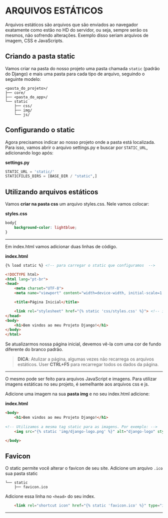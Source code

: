 # ARQUIVOS ESTÁTICOS
Arquivos estáticos são arquivos que são enviados ao navegador exatamente como estão no HD do servidor, ou seja, sempre serão os mesmos, não sofrendo alterações. Exemplo disso seriam arquivos de imagem, CSS e JavaScripts.

## Criando a pasta static
Vamos criar na pasta do nosso projeto uma pasta chamada `static` (padrão do Django) e mais uma pasta para cada tipo de arquivo, seguindo o seguinte modelo:
```
<pasta_do_projeto>/
├── core/
├── <pasta_do_app>/
└── static
    ├── css/
    ├── img/
    └── js/
```

## Configurando o static
Agora precisamos indicar ao nosso projeto onde a pasta está localizada. Para isso, vamos abrir o arquivo settings.py e buscar por ``STATIC_URL``, adicionando logo após:

**settings.py**
```py
STATIC_URL = 'static/'
STATICFILES_DIRS = [BASE_DIR / "static",]
```

## Utilizando arquivos estáticos
Vamos **criar na pasta css** um arquivo styles.css. Nele vamos colocar:

**styles.css**
```css
body{
    background-color: lightblue;
}
```
---
Em index.html vamos adicionar duas linhas de código.

**index.html**

<!-- {% raw %} -->
```html
{% load static %} <!-- para carregar o static que configuramos  -->

<!DOCTYPE html>
<html lang="pt-br">
<head>
    <meta charset="UTF-8">
    <meta name="viewport" content="width=device-width, initial-scale=1.0">

    <title>Página Inicial</title>

    <link rel="stylesheet" href="{% static 'css/styles.css' %}"> <!-- indicando onde está nosso arquivo styles.css no static -->
</head>
<body>
    <h1>Bem vindos ao meu Projeto Django!</h1>
</body>
</html>
```
<!-- {% endraw %} -->

Se atualizarmos nossa página inicial, devemos vê-la com uma cor de fundo diferente do branco padrão.

> **DICA**: Atulizar a página, algumas vezes não recarrega os arquivos estáticos. User **CTRL+F5** para recarregar todos os dados da página.

___
O mesmo pode ser feito para arquivos JavaScript e imagens. Para utilizar imagens estáticas no seu projeto, é semelhante aos arquivos css e js.

Adicione uma imagem na sua **pasta img** e no seu index.html adicione:

**index.html**
<!-- {% raw %} -->

```html
<body>
    <h1>Bem vindos ao meu Projeto Django!</h1>
    
<!-- Utilizamos a mesma tag static para as imagens. Por exemplo: -->
    <img src="{% static 'img/django-logo.png' %}" alt="django-logo" style="width: 5vh;">

</body>
```
<!-- {% endraw %} -->

## Favicon
O static permite você alterar o favicon de seu site. Adicione um arquivo ``.ico`` sua pasta static 

```
└── static
    ├── favicon.ico
```

Adicione essa linha no ``<head>`` do seu index.

<!-- {% raw %} -->
```html
    <link rel="shortcut icon" href="{% static 'favicon.ico' %}" type="image/x-icon">
```
<!-- {% endraw %} -->

---